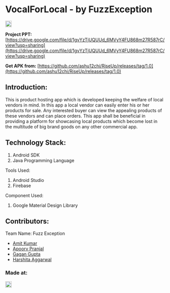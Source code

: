 # VocalForLocal - by FuzzException

<a href="https://hack36.com"> <img src="http://bit.ly/BuiltAtHack36" height=20px> </a>

**Project PPT:** [https://drive.google.com/file/d/1gvYzTjUQUUd_6MVyY4FU868m27R587rC/view?usp=sharing](https://drive.google.com/file/d/1gvYzTjUQUUd_6MVyY4FU868m27R587rC/view?usp=sharing)

**Get APK from:** [https://github.com/ashu12chi/RiseUp/releases/tag/1.0](https://github.com/ashu12chi/RiseUp/releases/tag/1.0)


## Introduction:
This is product hosting app which is developed keeping the welfare of local vendors in mind. In this app a local vendor can easily enter his or her products for sale. Any interested buyer can view the appealing products of these vendors and can place orders. This app shall be beneficial in providing a platform for showcasing local products which become lost in the multitude of big brand goods on any other commercial app.

## Technology Stack:
  1) Android SDK
  2) Java Programming Language
 
  Tools Used:
  1) Android Studio
  2) Firebase

  Component Used:
  1) Google Material Design Library


## Contributors:

Team Name: Fuzz Exception

* [Amit Kumar](https://github.com/hackeramitkumar)
* [Apoorv Pranjal](https://github.com/CarefoDragneel)
* [Gagan Gupta](https://github.com/Gagan1729-droid)
* [Harshita Aggarwal](https://github.com/Harshi-dev)


### Made at:
<a href="https://hack36.com"> <img src="http://bit.ly/BuiltAtHack36" height=20px> </a>


